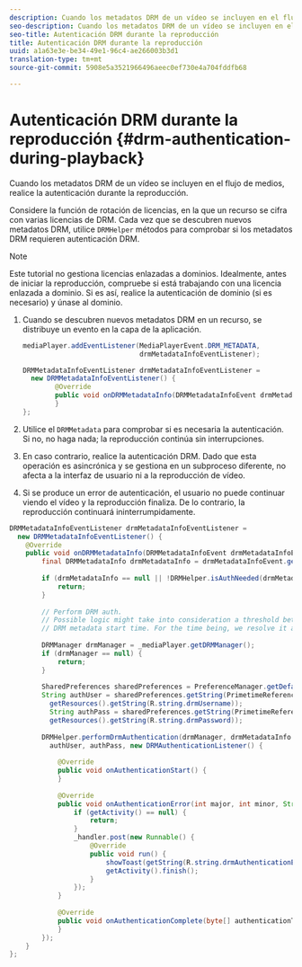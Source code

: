 ```yaml
---
description: Cuando los metadatos DRM de un vídeo se incluyen en el flujo de medios, realice la autenticación durante la reproducción.
seo-description: Cuando los metadatos DRM de un vídeo se incluyen en el flujo de medios, realice la autenticación durante la reproducción.
seo-title: Autenticación DRM durante la reproducción
title: Autenticación DRM durante la reproducción
uuid: a1a63e3e-be34-49e1-96c4-ae266003b3d1
translation-type: tm+mt
source-git-commit: 5908e5a3521966496aeec0ef730e4a704fddfb68

---
```



# Autenticación DRM durante la reproducción {#drm-authentication-during-playback}

Cuando los metadatos DRM de un vídeo se incluyen en el flujo de medios, realice la autenticación durante la reproducción.

Considere la función de rotación de licencias, en la que un recurso se cifra con varias licencias de DRM. Cada vez que se descubren nuevos metadatos DRM, utilice `DRMHelper` métodos para comprobar si los metadatos DRM requieren autenticación DRM.

>[!NOTE]
>
>Este tutorial no gestiona licencias enlazadas a dominios. Idealmente, antes de iniciar la reproducción, compruebe si está trabajando con una licencia enlazada a dominio. Si es así, realice la autenticación de dominio (si es necesario) y únase al dominio.

1. Cuando se descubren nuevos metadatos DRM en un recurso, se distribuye un evento en la capa de la aplicación.

   ```java
   mediaPlayer.addEventListener(MediaPlayerEvent.DRM_METADATA,  
                                drmMetadataInfoEventListener); 
   
   DRMMetadataInfoEventListener drmMetadataInfoEventListener =  
     new DRMMetadataInfoEventListener() { 
           @Override 
           public void onDRMMetadataInfo(DRMMetadataInfoEvent drmMetadataInfoEvent) { 
           } 
   };
   ```

1. Utilice el `DRMMetadata` para comprobar si es necesaria la autenticación. Si no, no haga nada; la reproducción continúa sin interrupciones.
1. En caso contrario, realice la autenticación DRM. Dado que esta operación es asincrónica y se gestiona en un subproceso diferente, no afecta a la interfaz de usuario ni a la reproducción de vídeo.
1. Si se produce un error de autenticación, el usuario no puede continuar viendo el vídeo y la reproducción finaliza. De lo contrario, la reproducción continuará ininterrumpidamente.

```java
DRMMetadataInfoEventListener drmMetadataInfoEventListener =  
  new DRMMetadataInfoEventListener() { 
    @Override 
    public void onDRMMetadataInfo(DRMMetadataInfoEvent drmMetadataInfoEvent) { 
        final DRMMetadataInfo drmMetadataInfo = drmMetadataInfoEvent.getDRMMetadataInfo(); 
 
        if (drmMetadataInfo == null || !DRMHelper.isAuthNeeded(drmMetadataInfo.getDRMMetadata())) { 
            return; 
        } 
 
        // Perform DRM auth. 
        // Possible logic might take into consideration a threshold between the current player time and the 
        // DRM metadata start time. For the time being, we resolve it as soon as we receive the DRM metadata. 
 
        DRMManager drmManager = _mediaPlayer.getDRMManager(); 
        if (drmManager == null) { 
            return; 
        } 
 
        SharedPreferences sharedPreferences = PreferenceManager.getDefaultSharedPreferences(getActivity()); 
        String authUser = sharedPreferences.getString(PrimetimeReference.SETTINGS_DRM_USERNAME,  
          getResources().getString(R.string.drmUsername)); 
          String authPass = sharedPreferences.getString(PrimetimeReference.SETTINGS_DRM_PASSWORD,  
          getResources().getString(R.string.drmPassword)); 
 
        DRMHelper.performDrmAuthentication(drmManager, drmMetadataInfo.getDRMMetadata(),  
          authUser, authPass, new DRMAuthenticationListener() { 
 
            @Override 
            public void onAuthenticationStart() { 
            } 
 
            @Override 
            public void onAuthenticationError(int major, int minor, String erroString, String serverErrorURL) { 
                if (getActivity() == null) { 
                    return; 
                } 
                _handler.post(new Runnable() { 
                    @Override 
                    public void run() { 
                        showToast(getString(R.string.drmAuthenticationError)); 
                        getActivity().finish(); 
                    } 
                }); 
            } 
 
            @Override 
            public void onAuthenticationComplete(byte[] authenticationToken) { 
            } 
        }); 
    } 
};
```
